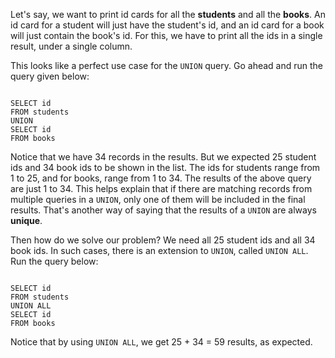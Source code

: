 Let's say, we want to print id cards for all the **students** and all the **books**. An id card for a student will just have the student's id, and an id card for a book will just contain the book's id. For this, we have to print all the ids in a single result, under a single column.

This looks like a perfect use case for the `UNION` query. Go ahead and run the query given below:

<Editor lang="sql" dbName="students2-v3.db">
<code>
SELECT id
FROM students
UNION
SELECT id
FROM books
</code>
</Editor>

Notice that we have 34 records in the results. But we expected 25 student ids and 34 book ids to be shown in the list. The ids for students range from 1 to 25, and for books, range from 1 to 34. The results of the above query are just 1 to 34. This helps explain that if there are matching records from multiple queries in a `UNION`, only one of them will be included in the final results. That's another way of saying that the results of a `UNION` are always **unique**.

Then how do we solve our problem? We need all 25 student ids and all 34 book ids. In such cases, there is an extension to `UNION`, called `UNION ALL`. Run the query below:

<Editor lang="sql" dbName="students2-v3.db">
<code>
SELECT id
FROM students
UNION ALL
SELECT id
FROM books
</code>
</Editor>

Notice that by using `UNION ALL`, we get 25 + 34 = 59 results, as expected.
